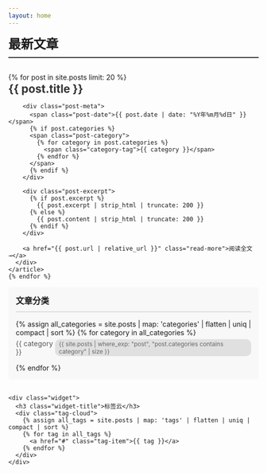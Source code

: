 ```yaml
---
layout: home
---
```


<div class="main-container">
  <div class="posts-section">
    <h2 class="section-title">最新文章</h2>
    {% for post in site.posts limit: 20 %}
    <article class="post-preview">
      <div class="post-content">
        <h3 class="post-title">
          <a href="{{ post.url | relative_url }}">{{ post.title }}</a>
        </h3>
        
        <div class="post-meta">
          <span class="post-date">{{ post.date | date: "%Y年%m月%d日" }}</span>
          {% if post.categories %}
          <span class="post-category">
            {% for category in post.categories %}
              <span class="category-tag">{{ category }}</span>
            {% endfor %}
          </span>
          {% endif %}
        </div>
        
        <div class="post-excerpt">
          {% if post.excerpt %}
            {{ post.excerpt | strip_html | truncate: 200 }}
          {% else %}
            {{ post.content | strip_html | truncate: 200 }}
          {% endif %}
        </div>
        
        <a href="{{ post.url | relative_url }}" class="read-more">阅读全文 →</a>
      </div>
    </article>
    {% endfor %}
  </div>

  <aside class="sidebar">
    <div class="widget">
      <h3 class="widget-title">文章分类</h3>
      <ul class="category-list">
        {% assign all_categories = site.posts | map: 'categories' | flatten | uniq | compact | sort %}
        {% for category in all_categories %}
        <li>
          <a href="{{ '/categories.html' | relative_url }}#{{ category | slugify }}">
            <span>{{ category }}</span>
            <span class="count">{{ site.posts | where_exp: "post", "post.categories contains category" | size }}</span>
          </a>
        </li>
        {% endfor %}
      </ul>
    </div>
    
    <div class="widget">
      <h3 class="widget-title">标签云</h3>
      <div class="tag-cloud">
        {% assign all_tags = site.posts | map: 'tags' | flatten | uniq | compact | sort %}
        {% for tag in all_tags %}
          <a href="#" class="tag-item">{{ tag }}</a>
        {% endfor %}
      </div>
    </div>
  </aside>
</div>

<style>
.main-container {
  width: 100%;
  margin: 10px 0 0 0;
  padding: 0;
  display: flex;
  gap: 50px;
}

.posts-section {
  flex: 1;
  min-width: 0;
}

.section-title {
  font-size: 1.8em;
  margin: 0 0 30px 0;
  padding-bottom: 10px;
  border-bottom: 2px solid #333;
}

.post-preview {
  margin-bottom: 35px;
  padding-bottom: 35px;
  border-bottom: 1px solid #e0e0e0;
}

.post-preview:last-child {
  border-bottom: none;
}

.post-title {
  margin: 0 0 12px 0;
  font-size: 1.6em;
  line-height: 1.3;
}

.post-title a {
  color: #333;
  text-decoration: none;
  transition: color 0.3s;
}

.post-title a:hover {
  color: #0066cc;
}

.post-meta {
  display: flex;
  align-items: center;
  gap: 15px;
  margin-bottom: 15px;
  font-size: 0.9em;
  color: #666;
}

.post-date {
  color: #999;
}

.post-category {
  display: flex;
  gap: 8px;
}

.category-tag {
  background-color: #f0f0f0;
  padding: 4px 12px;
  border-radius: 3px;
  font-size: 0.85em;
  color: #555;
}

.post-excerpt {
  line-height: 1.7;
  color: #555;
  margin-bottom: 15px;
  font-size: 1em;
}

.read-more {
  color: #0066cc;
  text-decoration: none;
  font-size: 0.95em;
  font-weight: 500;
}

.read-more:hover {
  text-decoration: underline;
}

/* 侧边栏 */
.sidebar {
  width: 280px;
  flex-shrink: 0;
  padding-right: 0;
}

.widget {
  background: #f8f8f8;
  padding: 20px;
  margin-bottom: 30px;
  border-radius: 5px;
}

.widget-title {
  font-size: 1.2em;
  margin: 0 0 15px 0;
  padding-bottom: 10px;
  border-bottom: 2px solid #ddd;
}

.category-list {
  list-style: none;
  padding: 0;
  margin: 0;
}

.category-list li {
  margin-bottom: 10px;
}

.category-list a {
  display: flex;
  justify-content: space-between;
  align-items: center;
  color: #555;
  text-decoration: none;
  padding: 5px 0;
  transition: color 0.3s;
}

.category-list a:hover {
  color: #0066cc;
}

.category-list .count {
  background: #e0e0e0;
  padding: 2px 8px;
  border-radius: 10px;
  font-size: 0.85em;
  color: #666;
}

.tag-cloud {
  display: flex;
  flex-wrap: wrap;
  gap: 8px;
}

.tag-item {
  background: #fff;
  padding: 5px 12px;
  border-radius: 15px;
  font-size: 0.9em;
  color: #666;
  text-decoration: none;
  border: 1px solid #ddd;
  transition: all 0.3s;
}

.tag-item:hover {
  background: #0066cc;
  color: #fff;
  border-color: #0066cc;
}

/* 响应式设计 */
@media (max-width: 968px) {
  .main-container {
    flex-direction: column;
    gap: 30px;
  }
  
  .sidebar {
    width: 100%;
  }
  
  .widget {
    padding: 15px;
  }
}

@media (max-width: 768px) {
  .main-container {
    padding: 0 15px;
  }
  
  .post-title {
    font-size: 1.4em;
  }
  
  .post-meta {
    flex-wrap: wrap;
    font-size: 0.85em;
  }
}
</style>